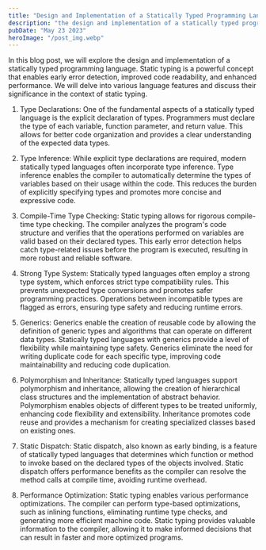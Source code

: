 ```yaml
---
title: "Design and Implementation of a Statically Typed Programming Language"
description: "the design and implementation of a statically typed programming language, discussing key language features such as type declarations, type inference, compile-time type checking, and performance optimization..."
pubDate: "May 23 2023"
heroImage: "/post_img.webp"
---
```

In this blog post, we will explore the design and implementation of a statically typed programming language. Static typing is a powerful concept that enables early error detection, improved code readability, and enhanced performance. We will delve into various language features and discuss their significance in the context of static typing.

1. Type Declarations:
One of the fundamental aspects of a statically typed language is the explicit declaration of types. Programmers must declare the type of each variable, function parameter, and return value. This allows for better code organization and provides a clear understanding of the expected data types.

2. Type Inference:
While explicit type declarations are required, modern statically typed languages often incorporate type inference. Type inference enables the compiler to automatically determine the types of variables based on their usage within the code. This reduces the burden of explicitly specifying types and promotes more concise and expressive code.

3. Compile-Time Type Checking:
Static typing allows for rigorous compile-time type checking. The compiler analyzes the program's code structure and verifies that the operations performed on variables are valid based on their declared types. This early error detection helps catch type-related issues before the program is executed, resulting in more robust and reliable software.

4. Strong Type System:
Statically typed languages often employ a strong type system, which enforces strict type compatibility rules. This prevents unexpected type conversions and promotes safer programming practices. Operations between incompatible types are flagged as errors, ensuring type safety and reducing runtime errors.

5. Generics:
Generics enable the creation of reusable code by allowing the definition of generic types and algorithms that can operate on different data types. Statically typed languages with generics provide a level of flexibility while maintaining type safety. Generics eliminate the need for writing duplicate code for each specific type, improving code maintainability and reducing code duplication.

6. Polymorphism and Inheritance:
Statically typed languages support polymorphism and inheritance, allowing the creation of hierarchical class structures and the implementation of abstract behavior. Polymorphism enables objects of different types to be treated uniformly, enhancing code flexibility and extensibility. Inheritance promotes code reuse and provides a mechanism for creating specialized classes based on existing ones.

7. Static Dispatch:
Static dispatch, also known as early binding, is a feature of statically typed languages that determines which function or method to invoke based on the declared types of the objects involved. Static dispatch offers performance benefits as the compiler can resolve the method calls at compile time, avoiding runtime overhead.

8. Performance Optimization:
Static typing enables various performance optimizations. The compiler can perform type-based optimizations, such as inlining functions, eliminating runtime type checks, and generating more efficient machine code. Static typing provides valuable information to the compiler, allowing it to make informed decisions that can result in faster and more optimized programs.